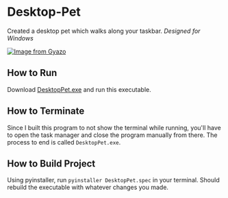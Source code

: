 # Desktop-Pet
Created a desktop pet which walks along your taskbar. _Designed for Windows_

[![Image from Gyazo](https://i.gyazo.com/727cd1551202a1c9dae2ec742a8dba94.gif)](https://gyazo.com/727cd1551202a1c9dae2ec742a8dba94)

## How to Run
Download [DesktopPet.exe](https://github.com/eamonduffy/Desktop-Pet/blob/main/dist/DesktopPet.exe) and run this executable. 

## How to Terminate
Since I built this program to not show the terminal while running, you'll have to open the task manager and close the program manually from there. The process to end is called `DesktopPet.exe`.

## How to Build Project
Using pyinstaller, run `pyinstaller DesktopPet.spec` in your terminal. Should rebuild the executable with whatever changes you made.
